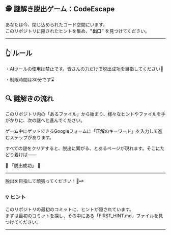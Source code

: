 ## 🕵️ 謎解き脱出ゲーム：CodeEscape
あなたは今、閉じ込められたコード空間にいます。  
このリポジトリに隠されたヒントを集め、**"出口"** を見つけてください。

---
## 👆 ルール
・AIツールの使用は禁止です。皆さんの力だけで脱出成功を目指してください🐾

・制限時間は30分です⌛


## 🔍 謎解きの流れ
このリポジトリ内の「あるファイル」から始まり、様々なヒントやファイルを手がかりに、次の謎へと進んでください。

ゲーム中にゲットできるGoogleフォームに「正解のキーワード」を入力して進むステップがあります。

すべての謎をクリアすると、脱出に繋がる、とあるページが現れます。そこにたどり着けば――

🎉 「脱出成功」 🎉

---

脱出を目指して頑張ってください！🚪🗝️


### 💡 ヒント
このリポジトリの最初のコミットに、ヒントが隠されています。  
まずは最初のコミットを探し、その中にある「FIRST_HINT.md」ファイルを見つけてください。

---





